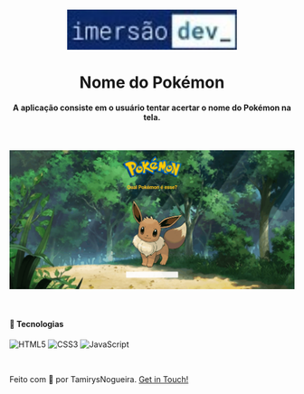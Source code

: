 
<h1 align="center">
    <img src="img/imersaodev.jpg" width=300px alt="logo_imersao">
    <br>
    <br>
    Nome do Pokémon
</h1>

<h4 align="center">
    A aplicação consiste em o usuário tentar acertar o nome do Pokémon na tela. 
</h4>
<br>
<p align="center">
    <img src="img/Gif_aula2.gif" width=600px alt="">
</p>

<br>

#### 🚀 Tecnologias

![HTML5](https://img.shields.io/badge/HTML5-E34F26?style=for-the-badge&logo=html5&logoColor=white)
![CSS3](https://img.shields.io/badge/CSS3-1572B6?style=for-the-badge&logo=css3&logoColor=white)
![JavaScript](https://img.shields.io/badge/JavaScript-F7DF1E?style=for-the-badge&logo=javascript&logoColor=black)

<br>

Feito com 💖 por TamirysNogueira. [Get in Touch!](https://www.linkedin.com/in/tamirys-nogueira-346958205/)